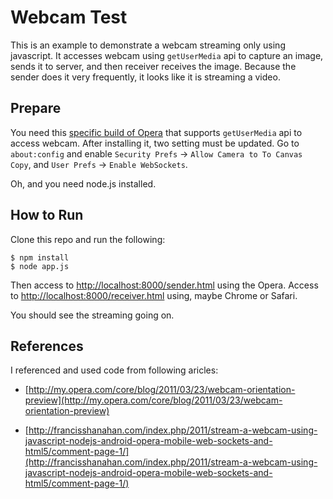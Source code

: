 # Webcam Test

This is an example to demonstrate a webcam streaming only using javascript. It accesses webcam using `getUserMedia` api to capture an image, sends it to server, and then receiver receives the image. Because the sender does it very frequently, it looks like it is streaming a video.


## Prepare

You need this [specific build of Opera](http://dev.opera.com/articles/view/labs-more-fun-using-the-web-with-getusermedia-and-native-pages/) that supports `getUserMedia` api to access webcam. After installing it, two setting must be updated. Go to `about:config` and enable `Security Prefs` -> `Allow Camera to To Canvas Copy`, and `User Prefs` -> `Enable WebSockets`.

Oh, and you need node.js installed.


## How to Run

Clone this repo and run the following:

    $ npm install
    $ node app.js

Then access to [http://localhost:8000/sender.html](http://localhost:8000/sender.html) using the Opera. Access to [http://localhost:8000/receiver.html](http://localhost:8000/receiver.html) using, maybe Chrome or Safari.

You should see the streaming going on.


## References

I referenced and used code from following aricles:

* [http://my.opera.com/core/blog/2011/03/23/webcam-orientation-preview](http://my.opera.com/core/blog/2011/03/23/webcam-orientation-preview)

* [http://francisshanahan.com/index.php/2011/stream-a-webcam-using-javascript-nodejs-android-opera-mobile-web-sockets-and-html5/comment-page-1/](http://francisshanahan.com/index.php/2011/stream-a-webcam-using-javascript-nodejs-android-opera-mobile-web-sockets-and-html5/comment-page-1/)
